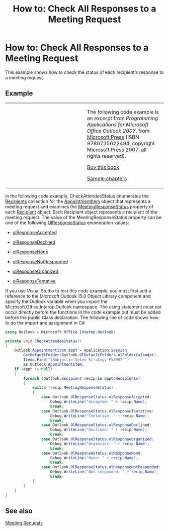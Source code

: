 ﻿---
title: 'How to: Check All Responses to a Meeting Request'
TOCTitle: 'How to: Check All Responses to a Meeting Request'
ms:assetid: ebe10e5a-7f04-447a-bfc1-aa8a726cb0b3
ms:mtpsurl: https://msdn.microsoft.com/en-us/library/Ff184650(v=office.15)
ms:contentKeyID: 55119881
ms.date: 07/24/2014
mtps_version: v=office.15
dev_langs:
- csharp
---

# How to: Check All Responses to a Meeting Request

This example shows how to check the status of each recipient’s response to a meeting request.

## Example

<table>
<colgroup>
<col style="width: 50%" />
<col style="width: 50%" />
</colgroup>
<tbody>
<tr class="odd">
<td><p></p></td>
<td><p>The following code example is an excerpt from <em>Programming Applications for Microsoft Office Outlook 2007</em>, from <a href="http://www.microsoft.com/learning/books/default.mspx">Microsoft Press</a> (ISBN 9780735622494, copyright Microsoft Press 2007, all rights reserved).</p>
<p><a href="http://www.amazon.com/gp/product/0735622493?ie=utf8%26tag=msmsdn-20%26linkcode=as2%26camp=1789%26creative=9325%26creativeasin=0735622493">Buy this book</a></p>
<p><a href="https://msdn.microsoft.com/en-us/library/cc513844(v=office.15)">Sample chapters</a></p></td>
</tr>
</tbody>
</table>


In the following code example, CheckAttendeeStatus enumerates the [Recipients](https://msdn.microsoft.com/en-us/library/bb646361\(v=office.15\)) collection for the [AppointmentItem](https://msdn.microsoft.com/en-us/library/bb645611\(v=office.15\)) object that represents a meeting request and examines the [MeetingResponseStatus](https://msdn.microsoft.com/en-us/library/bb645283\(v=office.15\)) property of each [Recipient](https://msdn.microsoft.com/en-us/library/bb624370\(v=office.15\)) object. Each Recipient object represents a recipient of the meeting request. The value of the MeetingResponseStatus property can be one of the following [OlResponseStatus](https://msdn.microsoft.com/en-us/library/bb644655\(v=office.15\)) enumeration values:

  - [olResponseAccepted](https://msdn.microsoft.com/en-us/library/bb644655\(v=office.15\))

  - [olResponseDeclined](https://msdn.microsoft.com/en-us/library/bb644655\(v=office.15\))

  - [olResponseNone](https://msdn.microsoft.com/en-us/library/bb644655\(v=office.15\))

  - [olResponseNotResponded](https://msdn.microsoft.com/en-us/library/bb644655\(v=office.15\))

  - [olResponseOrganized](https://msdn.microsoft.com/en-us/library/bb644655\(v=office.15\))

  - [olResponseTentative](https://msdn.microsoft.com/en-us/library/bb644655\(v=office.15\))

If you use Visual Studio to test this code example, you must first add a reference to the Microsoft Outlook 15.0 Object Library component and specify the Outlook variable when you import the Microsoft.Office.Interop.Outlook namespace. The using statement must not occur directly before the functions in the code example but must be added before the public Class declaration. The following line of code shows how to do the import and assignment in C\#.

``` csharp
using Outlook = Microsoft.Office.Interop.Outlook;
```

``` csharp
private void CheckAttendeeStatus()
{
    Outlook.AppointmentItem appt = Application.Session.
        GetDefaultFolder(Outlook.OlDefaultFolders.olFolderCalendar).
        Items.Find("[Subject]='Sales Strategy FY2007'")
        as Outlook.AppointmentItem;
    if (appt != null)
    {
        foreach (Outlook.Recipient recip in appt.Recipients)
        {
            switch (recip.MeetingResponseStatus)
            {
                case Outlook.OlResponseStatus.olResponseAccepted:
                    Debug.WriteLine("Accepted: " + recip.Name);
                    break;
                case Outlook.OlResponseStatus.olResponseTentative:
                    Debug.WriteLine("Tentative: " + recip.Name);
                    break;
                case Outlook.OlResponseStatus.olResponseDeclined:
                    Debug.WriteLine("Declined: " + recip.Name);
                    break;
                case Outlook.OlResponseStatus.olResponseOrganized:
                    Debug.WriteLine("Organizer: " + recip.Name);
                    break;
                case Outlook.OlResponseStatus.olResponseNone:
                    Debug.WriteLine("None: " + recip.Name);
                    break;
                case Outlook.OlResponseStatus.olResponseNotResponded:
                    Debug.WriteLine("Not responded: " + recip.Name);
                    break;
            }
        }
    }
}
```

## See also



[Meeting Requests](meeting-requests.md)

